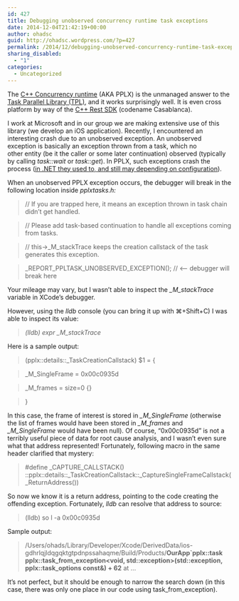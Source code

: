 ```yaml
---
id: 427
title: Debugging unobserved concurrency runtime task exceptions
date: 2014-12-04T21:42:19+00:00
author: ohadsc
guid: http://ohadsc.wordpress.com/?p=427
permalink: /2014/12/debugging-unobserved-concurrency-runtime-task-exceptions/
sharing_disabled:
  - "1"
categories:
  - Uncategorized
---
```

The [C++ Concurrency runtime](http://msdn.microsoft.com/en-us/library/dd504870.aspx) (AKA PPLX) is the unmanaged answer to the [Task Parallel Library (TPL)](http://msdn.microsoft.com/en-us/library/dd460717%28v=vs.110%29.aspx), and it works surprisingly well. It is even cross platform by way of the [C++ Rest SDK](https://casablanca.codeplex.com/) (codename Casablanca).

I work at Microsoft and in our group we are making extensive use of this library (we develop an iOS application). Recently, I encountered an interesting crash due to an unobserved exception. An unobserved exception is basically an exception thrown from a task, which no other entity (be it the caller or some later continuation) observed (typically by calling _task::wait_ or _task::get_). In PPLX, such exceptions crash the process ([in .NET they used to, and still may depending on configuration](http://blogs.msdn.com/b/pfxteam/archive/2011/09/28/task-exception-handling-in-net-4-5.aspx)).

When an unobserved PPLX exception occurs, the debugger will break in the following location inside _pplxtasks.h:_

> // If you are trapped here, it means an exception thrown in task chain didn&#8217;t get handled.
  
> // Please add task-based continuation to handle all exceptions coming from tasks.
  
> // this->\_M\_stackTrace keeps the creation callstack of the task generates this exception.
  
> \_REPORT\_PPLTASK\_UNOBSERVED\_EXCEPTION(); // <&#8211; debugger will break here

Your mileage may vary, but I wasn’t able to inspect the _\_M\_stackTrace_ variable in XCode’s debugger.

However, using the _lldb_ console (you can bring it up with ⌘+Shift+C) I was able to inspect its value:

> _(lldb) expr \_M\_stackTrace_

Here is a sample output:

> (pplx::details::_TaskCreationCallstack) $1 = {
  
> \_M\_SingleFrame = 0x00c0935d
  
> \_M\_frames = size=0 {}
  
> }

In this case, the frame of interest is stored in _\_M\_SingleFrame_ (otherwise the list of frames would have been stored in _\_M\_frames_ and _\_M\_SingleFrame_ would have been null). Of course, “0x00c0935d” is not a terribly useful piece of data for root cause analysis, and I wasn&#8217;t even sure what that address represented! Fortunately, following macro in the same header clarified that mystery:

> #define \_CAPTURE\_CALLSTACK() ::pplx::details::\_TaskCreationCallstack::\_CaptureSingleFrameCallstack(_ReturnAddress())

So now we know it is a return address, pointing to the code creating the offending exception. Fortunately, _lldb_ can resolve that address to source:

> (lldb) so l -a 0x00c0935d

Sample output:

> /Users/ohads/Library/Developer/Xcode/DerivedData/ios-gdhrlqjldqgqktgtpdnpssahaqme/Build/Products/**OurApp\`pplx::task<void> pplx::task\_from\_exception<void, std::exception>(std::exception, pplx::task_options const&) + 62** at &#8230;

It’s not perfect, but it should be enough to narrow the search down (in this case, there was only one place in our code using task\_from\_exception).